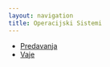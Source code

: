```yaml
---
layout: navigation
title: Operacijski Sistemi
---
```


- [Predavanja](os/predavanja/predavanja.md)
- [Vaje](os/vaje/vaje.md)